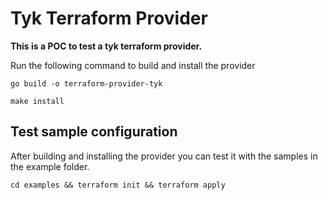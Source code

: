 # Tyk Terraform Provider 
**This is a POC to test a tyk terraform provider.**

Run the following command to build and install the provider

```shell
go build -o terraform-provider-tyk
```

```shell
make install
```
## Test sample configuration

After building and installing the provider you can test it with the samples in the example folder.

```shell
cd examples && terraform init && terraform apply
```